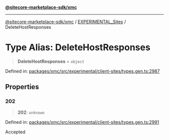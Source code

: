 [**@sitecore-marketplace-sdk/xmc**](../../../../README.md)

***

[@sitecore-marketplace-sdk/xmc](../../../../README.md) / [EXPERIMENTAL\_Sites](../README.md) / DeleteHostResponses

# Type Alias: DeleteHostResponses

> **DeleteHostResponses** = `object`

Defined in: [packages/xmc/src/experimental/client-sites/types.gen.ts:2987](https://github.com/Sitecore/marketplace-sdk/blob/main/packages/xmc/src/experimental/client-sites/types.gen.ts#L2987)

## Properties

### 202

> **202**: `unknown`

Defined in: [packages/xmc/src/experimental/client-sites/types.gen.ts:2991](https://github.com/Sitecore/marketplace-sdk/blob/main/packages/xmc/src/experimental/client-sites/types.gen.ts#L2991)

Accepted
